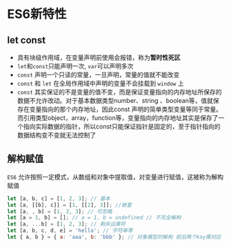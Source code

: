 # ES6新特性

## let const
- 具有块级作用域，在变量声明前使用会报错，称为**暂时性死区**
- `let`和`const`只能声明一次, `var`可以声明多次
- `const` 声明一个只读的常量，一旦声明，常量的值就不能改变
- `const` 和 `let` 在全局作用域中声明的变量不会挂载到 `window` 上
- `const` 其实保证的不是变量的值不变，而是保证变量指向的内存地址所保存的数据不允许改动。对于基本数据类型number、string 、boolean等，值就保存在变量指向的那个内存地址，因此const 声明的简单类型变量等同于常量。而引用类型object，array，function等，变量指向的内存地址其实是保存了一个指向实际数据的指针，所以const只能保证指针是固定的，至于指针指向的数据结构变不变就无法控制了

## 解构赋值
`ES6` 允许按照一定模式，从数组和对象中提取值，对变量进行赋值，这被称为解构赋值
```javascript
let [a, b, c] = [1, 2, 3]; // 基本
let [a, [[b], c]] = [1, [[2], 3]]; //嵌套
let [a, , b] = [1, 2, 3]; // 可忽略
let [a = 1, b] = []; // a = 1, b = undefined // 不完全解构
let [a, ...b] = [1, 2, 3]; // 剩余运算符
let [a, b, c, d, e] = 'hello'; // 字符串等
let { a, b } = { a: 'aaa', b: 'bbb' }; // 对象模型的解构 前后两个kay需对应
```
